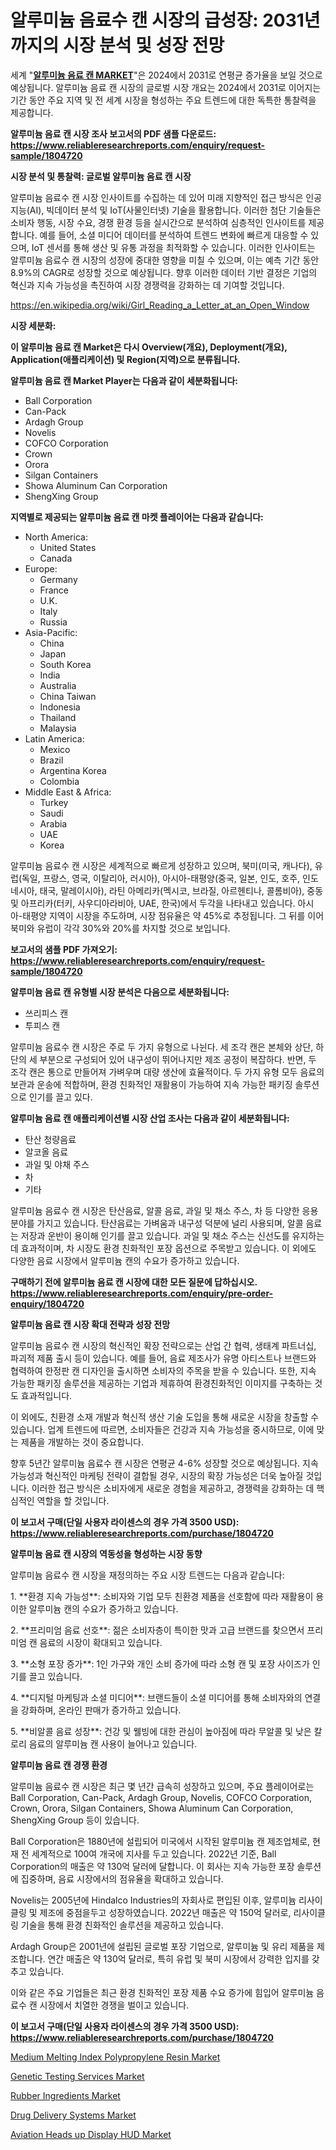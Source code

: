 <p><h1>알루미늄 음료수 캔 시장의 급성장: 2031년까지의 시장 분석 및 성장 전망</h1></p><p>세계 "<strong><a href="https://www.reliableresearchreports.com/aluminum-beverage-cans-r1804720">알루미늄 음료 캔 MARKET</a></strong>"은 2024에서 2031로 연평균 증가율을 보일 것으로 예상됩니다. 알루미늄 음료 캔 시장의 글로벌 시장 개요는 2024에서 2031로 이어지는 기간 동안 주요 지역 및 전 세계 시장을 형성하는 주요 트렌드에 대한 독특한 통찰력을 제공합니다.</p>
<p><strong>알루미늄 음료 캔 시장 조사 보고서의 PDF 샘플 다운로드: <a href="https://www.reliableresearchreports.com/enquiry/request-sample/1804720">https://www.reliableresearchreports.com/enquiry/request-sample/1804720</a></strong></p>
<p><strong>시장 분석 및 통찰력: 글로벌 알루미늄 음료 캔 시장</strong></p>
<p><p>알루미늄 음료수 캔 시장 인사이트를 수집하는 데 있어 미래 지향적인 접근 방식은 인공지능(AI), 빅데이터 분석 및 IoT(사물인터넷) 기술을 활용합니다. 이러한 첨단 기술들은 소비자 행동, 시장 수요, 경쟁 환경 등을 실시간으로 분석하여 심층적인 인사이트를 제공합니다. 예를 들어, 소셜 미디어 데이터를 분석하여 트렌드 변화에 빠르게 대응할 수 있으며, IoT 센서를 통해 생산 및 유통 과정을 최적화할 수 있습니다. 이러한 인사이트는 알루미늄 음료수 캔 시장의 성장에 중대한 영향을 미칠 수 있으며, 이는  예측 기간 동안 8.9%의 CAGR로 성장할 것으로 예상됩니다. 향후 이러한 데이터 기반 결정은 기업의 혁신과 지속 가능성을 촉진하여 시장 경쟁력을 강화하는 데 기여할 것입니다.</p></p>
<p><a href="%7CAUTHORITHY_DOMAIN_URL%7C">https://en.wikipedia.org/wiki/Girl_Reading_a_Letter_at_an_Open_Window</a></p>
<p><strong>시장 세분화:</strong></p>
<p><strong>이 알루미늄 음료 캔 Market은 다시 Overview(개요), Deployment(개요), Application(애플리케이션) 및 Region(지역)으로 분류됩니다.</strong></p>
<p><strong>알루미늄 음료 캔 Market Player는 다음과 같이 세분화됩니다:</strong></p>
<p><ul><li>Ball Corporation</li><li>Can-Pack</li><li>Ardagh Group</li><li>Novelis</li><li>COFCO Corporation</li><li>Crown</li><li>Orora</li><li>Silgan Containers</li><li>Showa Aluminum Can Corporation</li><li>ShengXing Group</li></ul></p>
<p><strong>지역별로 제공되는 알루미늄 음료 캔 마켓 플레이어는 다음과 같습니다:</strong></p>
<p><ul>
    <li>
        North America:
        <ul>
            <li>United States</li>
            <li>Canada</li>
        </ul>
    </li>
    <li>
        Europe:
        <ul>
            <li>Germany</li>
            <li>France</li>
            <li>U.K.</li>
            <li>Italy</li>
            <li>Russia</li>
        </ul>
    </li>
    <li>
        Asia-Pacific:
        <ul>
            <li>China</li>
            <li>Japan</li>
            <li>South Korea</li>
            <li>India</li>
            <li>Australia</li>
            <li>China Taiwan</li>
            <li>Indonesia</li>
            <li>Thailand</li>
            <li>Malaysia</li>
        </ul>
    </li>
    <li>
        Latin America:
        <ul>
            <li>Mexico</li>
            <li>Brazil</li>
            <li>Argentina Korea</li>
            <li>Colombia</li>
        </ul>
    </li>
    <li>
        Middle East & Africa:
        <ul>
            <li>Turkey</li>
            <li>Saudi</li>
            <li>Arabia</li>
            <li>UAE</li>
            <li>Korea</li>
        </ul>
    </li>
    </ul></p>
<p><p>알루미늄 음료수 캔 시장은 세계적으로 빠르게 성장하고 있으며, 북미(미국, 캐나다), 유럽(독일, 프랑스, 영국, 이탈리아, 러시아), 아시아-태평양(중국, 일본, 인도, 호주, 인도네시아, 태국, 말레이시아), 라틴 아메리카(멕시코, 브라질, 아르헨티나, 콜롬비아), 중동 및 아프리카(터키, 사우디아라비아, UAE, 한국)에서 두각을 나타내고 있습니다. 아시아-태평양 지역이 시장을 주도하며, 시장 점유율은 약 45%로 추정됩니다. 그 뒤를 이어 북미와 유럽이 각각 30%와 20%를 차지할 것으로 보입니다.</p></p>
<p><strong>보고서의 샘플 PDF 가져오기: <a href="https://www.reliableresearchreports.com/enquiry/request-sample/1804720">https://www.reliableresearchreports.com/enquiry/request-sample/1804720</a></strong></p>
<p><strong>알루미늄 음료 캔 유형별 시장 분석은 다음으로 세분화됩니다:</strong></p>
<p><ul><li>쓰리피스 캔</li><li>투피스 캔</li></ul></p>
<p><p>알루미늄 음료수 캔 시장은 주로 두 가지 유형으로 나뉜다. 세 조각 캔은 본체와 상단, 하단의 세 부분으로 구성되어 있어 내구성이 뛰어나지만 제조 공정이 복잡하다. 반면, 두 조각 캔은 통으로 만들어져 가벼우며 대량 생산에 효율적이다. 두 가지 유형 모두 음료의 보관과 운송에 적합하며, 환경 친화적인 재활용이 가능하여 지속 가능한 패키징 솔루션으로 인기를 끌고 있다.</p></p>
<p><strong>알루미늄 음료 캔 애플리케이션별 시장 산업 조사는 다음과 같이 세분화됩니다:</strong></p>
<p><ul><li>탄산 청량음료</li><li>알코올 음료</li><li>과일 및 야채 주스</li><li>차</li><li>기타</li></ul></p>
<p><p>알루미늄 음료수 캔 시장은 탄산음료, 알콜 음료, 과일 및 채소 주스, 차 등 다양한 응용 분야를 가지고 있습니다. 탄산음료는 가벼움과 내구성 덕분에 널리 사용되며, 알콜 음료는 저장과 운반이 용이해 인기를 끌고 있습니다. 과일 및 채소 주스는 신선도를 유지하는 데 효과적이며, 차 시장도 환경 친화적인 포장 옵션으로 주목받고 있습니다. 이 외에도 다양한 음료 시장에서 알루미늄 캔의 수요가 증가하고 있습니다.</p></p>
<p><strong>구매하기 전에 알루미늄 음료 캔 시장에 대한 모든 질문에 답하십시오. <a href="https://www.reliableresearchreports.com/enquiry/pre-order-enquiry/1804720">https://www.reliableresearchreports.com/enquiry/pre-order-enquiry/1804720</a></strong></p>
<p><strong>알루미늄 음료 캔 시장 확대 전략과 성장 전망</strong></p>
<p><p>알루미늄 음료수 캔 시장의 혁신적인 확장 전략으로는 산업 간 협력, 생태계 파트너십, 파괴적 제품 출시 등이 있습니다. 예를 들어, 음료 제조사가 유명 아티스트나 브랜드와 협력하여 한정판 캔 디자인을 출시하면 소비자의 주목을 받을 수 있습니다. 또한, 지속 가능한 패키징 솔루션을 제공하는 기업과 제휴하여 환경친화적인 이미지를 구축하는 것도 효과적입니다.</p><p>이 외에도, 친환경 소재 개발과 혁신적 생산 기술 도입을 통해 새로운 시장을 창출할 수 있습니다. 업계 트렌드에 따르면, 소비자들은 건강과 지속 가능성을 중시하므로, 이에 맞는 제품을 개발하는 것이 중요합니다. </p><p>향후 5년간 알루미늄 음료수 캔 시장은 연평균 4-6% 성장할 것으로 예상됩니다. 지속 가능성과 혁신적인 마케팅 전략이 결합될 경우, 시장의 확장 가능성은 더욱 높아질 것입니다. 이러한 접근 방식은 소비자에게 새로운 경험을 제공하고, 경쟁력을 강화하는 데 핵심적인 역할을 할 것입니다.</p></p>
<p><strong>이 보고서 구매(단일 사용자 라이센스의 경우 가격 3500 USD): <a href="https://www.reliableresearchreports.com/purchase/1804720">https://www.reliableresearchreports.com/purchase/1804720</a></strong></p>
<p><strong>알루미늄 음료 캔 시장의 역동성을 형성하는 시장 동향</strong></p>
<p><p>알루미늄 음료수 캔 시장을 재정의하는 주요 시장 트렌드는 다음과 같습니다:</p><p>1. **환경 지속 가능성**: 소비자와 기업 모두 친환경 제품을 선호함에 따라 재활용이 용이한 알루미늄 캔의 수요가 증가하고 있습니다.</p><p>2. **프리미엄 음료 선호**: 젊은 소비자층이 특이한 맛과 고급 브랜드를 찾으면서 프리미엄 캔 음료의 시장이 확대되고 있습니다.</p><p>3. **소형 포장 증가**: 1인 가구와 개인 소비 증가에 따라 소형 캔 및 포장 사이즈가 인기를 끌고 있습니다.</p><p>4. **디지털 마케팅과 소셜 미디어**: 브랜드들이 소셜 미디어를 통해 소비자와의 연결을 강화하며, 온라인 판매가 증가하고 있습니다.</p><p>5. **비알콜 음료 성장**: 건강 및 웰빙에 대한 관심이 높아짐에 따라 무알콜 및 낮은 칼로리 음료의 알루미늄 캔 사용이 늘어나고 있습니다.</p></p>
<p><strong>알루미늄 음료 캔 경쟁 환경</strong></p>
<p><p>알루미늄 음료수 캔 시장은 최근 몇 년간 급속히 성장하고 있으며, 주요 플레이어로는 Ball Corporation, Can-Pack, Ardagh Group, Novelis, COFCO Corporation, Crown, Orora, Silgan Containers, Showa Aluminum Can Corporation, ShengXing Group 등이 있습니다.</p><p>Ball Corporation은 1880년에 설립되어 미국에서 시작된 알루미늄 캔 제조업체로, 현재 전 세계적으로 100여 개국에 지사를 두고 있습니다. 2022년 기준, Ball Corporation의 매출은 약 130억 달러에 달합니다. 이 회사는 지속 가능한 포장 솔루션에 집중하며, 음료 시장에서의 점유율을 확대하고 있습니다.</p><p>Novelis는 2005년에 Hindalco Industries의 자회사로 편입된 이후, 알루미늄 리사이클링 및 제조에 중점을두고 성장하였습니다. 2022년 매출은 약 150억 달러로, 리사이클링 기술을 통해 환경 친화적인 솔루션을 제공하고 있습니다.</p><p>Ardagh Group은 2001년에 설립된 글로벌 포장 기업으로, 알루미늄 및 유리 제품을 제조합니다. 연간 매출은 약 130억 달러로, 특히 유럽 및 북미 시장에서 강력한 입지를 갖추고 있습니다.</p><p>이와 같은 주요 기업들은 최근 환경 친화적인 포장 제품 수요 증가에 힘입어 알루미늄 음료수 캔 시장에서 치열한 경쟁을 벌이고 있습니다.</p></p>
<p><strong>이 보고서 구매(단일 사용자 라이센스의 경우 가격 3500 USD): <a href="https://www.reliableresearchreports.com/purchase/1804720">https://www.reliableresearchreports.com/purchase/1804720</a></strong></p>
<p><p><a href="https://issuu.com/reportprime-2/docs/medium-melting-index-polypropylene-_a0b9693115fdcb">Medium Melting Index Polypropylene Resin Market</a></p><p><a href="https://www.linkedin.com/pulse/genetic-testing-services-market-emerging-trends-future-prospects-bk6ye?trackingId=hk4%2B%2BAeCTVKhcVbJNecEEg%3D%3D">Genetic Testing Services Market</a></p><p><a href="https://issuu.com/reportprime-2/docs/rubber-ingredients-market-size-2030_2dd9cdeb8d5fd8">Rubber Ingredients Market</a></p><p><a href="https://www.linkedin.com/pulse/global-drug-delivery-systems-market-opportunities-forecast-trree?trackingId=7%2FM0Pn8XQi2SXaVZMvpTOQ%3D%3D">Drug Delivery Systems Market</a></p><p><a href="https://github.com/WillowBruen/Market-Research-Report-List-1/blob/main/aviation-heads-up-display-hud-market.md">Aviation Heads up Display HUD Market</a></p></p>